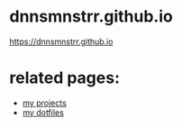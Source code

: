 # dnnsmnstrr.github.io

https://dnnsmnstrr.github.io

# related pages:

- [my projects](https://dnnsmnstrr.github.io/projects)
- [my dotfiles](https://dnnsmnstrr.github.io/dotfiles)
